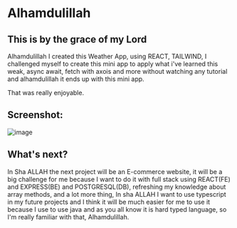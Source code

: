 # Alhamdulillah
## This is by the grace of my Lord
Alhamdulillah I created this Weather App, using REACT, TAILWIND, I challenged myself to create this mini app to apply what i've learned this weak, async await, fetch with axois and more without watching any tutorial and alhamdulillah it ends up with this mini app.

That was really enjoyable.

## Screenshot:
![image](https://github.com/abdullahhussein1/weather-app/assets/78323851/6c46d426-e300-463a-a542-e87c0215c2e8)

## What's next?
In Sha ALLAH the next project will be an E-commerce website, it will be a big challenge for me because I want to do it with full stack using REACT(FE) and EXPRESS(BE) and POSTGRESQL(DB), refreshing my knowledge about array methods, and a lot more thing, In sha ALLAH I want to use typescript in my future projects and I think it will be much easier for me to use it because I use to use java and as you all know it is hard typed language, so I'm really familiar with that, Alhamdulillah.
